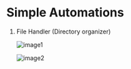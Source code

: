# Simple Automations

1. File Handler (Directory organizer)
   
   ![image1](./cleaner1)
   
   ![image2](./cleaner2)
